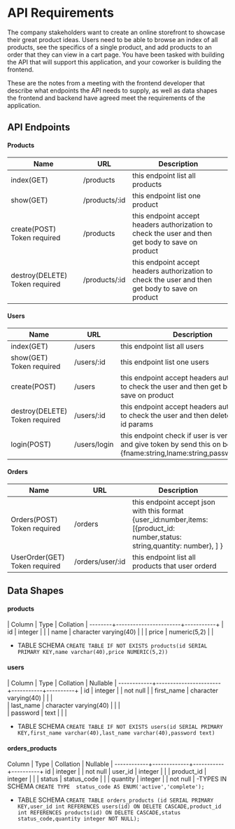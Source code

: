 # API Requirements
The company stakeholders want to create an online storefront to showcase their great product ideas. Users need to be able to browse an index of all products, see the specifics of a single product, and add products to an order that they can view in a cart page. You have been tasked with building the API that will support this application, and your coworker is building the frontend.

These are the notes from a meeting with the frontend developer that describe what endpoints the API needs to supply, as well as data shapes the frontend and backend have agreed meet the requirements of the application. 

## API Endpoints
#### Products
| Name | URL |  Description|
|------|-----|--------------|
| index(GET) | /products | this endpoint list all products |
| show(GET) | /products/:id | this endpoint list one product|
| create(POST) Token required| /products | this endpoint accept headers authorization to check the user and then get body to save on product|
| destroy(DELETE) Token required| /products/:id | this endpoint accept headers authorization to check the user and then get body to save on product|

#### Users
| Name | URL |  Description|
|------|-----|--------------|
| index(GET) | /users | this endpoint list all users |
| show(GET) Token required| /users/:id | this endpoint list one users|
| create(POST) | /users | this endpoint accept headers authorization to check the user and then get body to save on product|
| destroy(DELETE) Token required| /users/:id | this endpoint accept headers authorization to check the user and then delete user by id params|
| login(POST) | /users/login | this endpoint check if user is verified or not and give token by send this on body {fname:string,lname:string,password:string} |



#### Orders
| Name | URL |  Description|
|------|-----|--------------|
| Orders(POST)  Token required| /orders | this endpoint accept json with this format   {user_id:number,items: [{product_id: number,status: string,quantity: number}, ] } |
| UserOrder(GET)  Token required| /orders/user/:id | this endpoint list all products that user orderd|



## Data Shapes
#### products
| Column |         Type          | Collation |
--------+-----------------------+-----------+
| id     | integer               |           |
| name   | character varying(40) |           |
| price  | numeric(5,2)          |           |

- TABLE SCHEMA  `CREATE TABLE IF NOT EXISTS products(id SERIAL PRIMARY KEY,name varchar(40),price NUMERIC(5,2))`

#### users
|   Column   |         Type          | Collation | Nullable |
------------+-----------------------+-----------+----------+
| id         | integer               |           | not null | 
| first_name | character varying(40) |           |          |  
| last_name  | character varying(40) |           |          |  
| password   | text                  |           |          | 
- TABLE SCHEMA  `CREATE TABLE IF NOT EXISTS users(id SERIAL PRIMARY KEY,first_name varchar(40),last_name varchar(40),password text)`


####  orders_products
   Column   |    Type     | Collation | Nullable |
------------+-------------+-----------+----------+
 id         | integer     |           | not null |
 user_id    | integer     |           |          |
 product_id | integer     |           |          |
 status     | status_code |           |          |
 quantity   | integer     |           | not null |
-TYPES IN SCHEMA `CREATE TYPE  status_code AS ENUM('active','complete');`
- TABLE SCHEMA  `CREATE TABLE orders_products (id SERIAL PRIMARY KEY,user_id int REFERENCES users(id) ON DELETE CASCADE,product_id int REFERENCES products(id) ON DELETE CASCADE,status status_code,quantity integer NOT NULL);`


